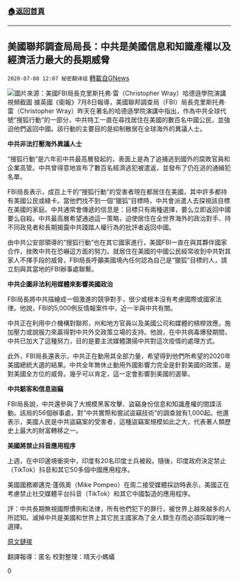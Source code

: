 ###  [:house:返回首頁](https://github.com/ourhimalayas/txt)
---

## 美國聯邦調查局局長：中共是美國信息和知識產權以及經濟活力最大的長期威脅
`2020-07-08 12:07 秘密翻译组` [轉載自GNews](https://gnews.org/zh-hant/257767/)

![](https://s3.amazonaws.com/gnews-media-offload/wp-content/uploads/2020/07/08113730/Picture-1-55.png)圖片來源：美國FBI局長克里斯托弗·雷（Christopher Wray）哈德遜學院演講視頻截圖
據英國《衛報》7月8日報導，美國聯邦調查局（FBI）局長克里斯托弗·雷（Christopher Wray）昨天在著名的哈德遜學院演講中指出，作為中共全球代號“搜狐行動”的一部分，中共特工一直在尋找居住在美國的數百名中國公民，並強迫他們返回中國。該行動的主要目的是抑制散居在全球海外的異議人士。

**中共非法打壓海外異議人士**

“搜狐行動”是六年前中共最高層發起的，表面上是為了追捕逃到國外的腐敗官員和企業高管。中共曾得意地宣布了數百名經濟逃犯被遣返，並發布了仍在逃的通緝犯名單。

FBI局長表示，成百上千的“搜狐行動”的受害者現在都居住在美國，其中許多都持有美國公民或綠卡。當他們找不到一個“獵狐”目標時，中共會派遣人去探視該目標在美國的家庭。中共通常會傳遞的信息是：目標只有兩種選擇，要么立即返回中國要么自殺。中共最高層希望通過這一策略，迫使居住在全世界海外的政治對手、持不同政見者和長期揭露中共踐踏人權行為的批評者返回中國。

由中共公安部領導的“搜狐行動”也在其它國家進行，美國FBI一直在與其夥伴國家合作，挫敗中共在恐嚇這方面的努力。就居住在美國的中國公民經常收到中共對其家人不擇手段的威脅，FBI局長呼籲美國境內任何認為自己是“獵狐”目標的人，請立刻與其當地的FBI辦事處聯繫。

**中共企圖非法利用媒體來影響美國政治**

FBI局長將中共描繪成一個激進的競爭對手，很少或根本沒有考慮國際或國家法律。他說，FBI的5,000例反情報案件中，近一半與中共有關。

中共正在利用中介機構對聯邦，州和地方官員以及美國公司和媒體的槓桿效應，施加壓力或說服力來贏得對中共外交政策立場的支持。他說，在中共病毒爆發期間，中共已加大了這種努力，目的是要主流媒體讚揚中共對這次疫情的處理方式。

此外，FBI局長還表示，中共正在動用其全部力量，希望得到他們所希望的2020年美國總統大選的結果。中共全年無休止動用外國影響力完全是針對美國的政策，是對美國全方位的威脅。幾乎可以肯定，這一定會影響到美國的選舉。

**中共駭客和信息盜竊**

FBI局長說，中共還參與了大規模黑客攻擊、盜竊身份信息和知識產權的間諜活動。該局的56個辦事處，對“中共實際和嘗試盜竊技術”的調查就有1,000起。他還表示，美國人民是中共盜竊案的受害者，這種盜竊案規模如此之大，代表著人類歷史上最大的財富轉移之一。

**美國將禁止抖音應用程序**

上週，在中印邊境衝突中，印度有20名印度士兵被殺。隨後，印度政府決定禁止（TikTok）抖音和其它50多個中國應用程序。

美國國務卿邁克·蓬佩奧（Mike Pompeo）在周二接受媒體採訪時表示，美國正在考慮禁止社交媒體平台抖音（TikTok）和其它中國製造的應用程序。

評：中共長期無視國際慣例和法律，所有他們犯下的罪行，被世界上越來越多的人所認知。滅掉中共是美國和世界上其它民主國家為了全人類生存而必須採取的唯一選擇。

[原文鏈接](https://www.theguardian.com/us-news/2020/jul/07/china-christopher-wray-operation-fox-hunt)

翻譯報導：匿名
校對整理：晴天小螞蟻

0
